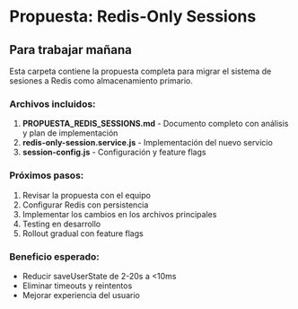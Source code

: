 # Propuesta: Redis-Only Sessions

## Para trabajar mañana

Esta carpeta contiene la propuesta completa para migrar el sistema de sesiones a Redis como almacenamiento primario.

### Archivos incluidos:

1. **PROPUESTA_REDIS_SESSIONS.md** - Documento completo con análisis y plan de implementación
2. **redis-only-session.service.js** - Implementación del nuevo servicio
3. **session-config.js** - Configuración y feature flags

### Próximos pasos:

1. Revisar la propuesta con el equipo
2. Configurar Redis con persistencia
3. Implementar los cambios en los archivos principales
4. Testing en desarrollo
5. Rollout gradual con feature flags

### Beneficio esperado:

- Reducir saveUserState de 2-20s a <10ms
- Eliminar timeouts y reintentos
- Mejorar experiencia del usuario
